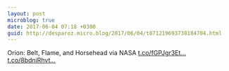 ```yaml
---
layout: post
microblog: true
date: 2017-06-04 07:18 +0300
guid: http://desparoz.micro.blog/2017/06/04/t871219693738184704.html
---
```

Orion: Belt, Flame, and Horsehead  via NASA [t.co/fGPJgr3Et...](https://t.co/fGPJgr3Et7) [t.co/8bdniRhvt...](https://t.co/8bdniRhvtC)
